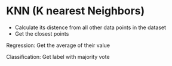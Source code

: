 
# KNN (K nearest Neighbors)

- Calculate its distence from all other data points in the dataset
- Get the closest points

Regression: Get the average of their value

Classification: Get label with majority vote